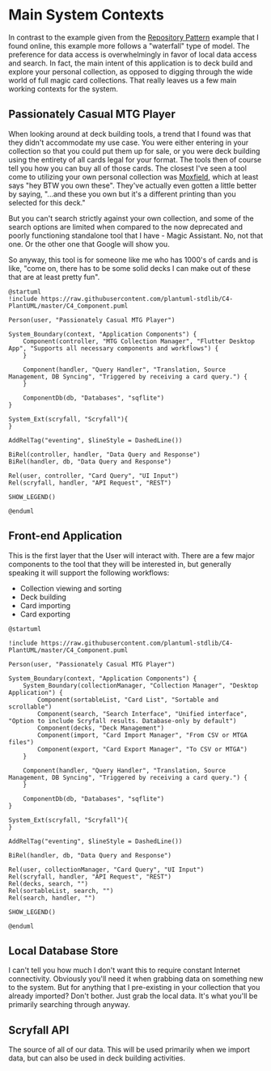 # Main System Contexts
In contrast to the example given from the [Repository Pattern](https://davidserrano.io/data-layer-in-flutter-use-the-repository-pattern-to-keep-a-local-copy-of-your-api-data) example that I found online, this example more follows a "waterfall" type of model. The preference for data access is overwhelmingly in favor of local data access and search. In fact, the main intent of this application is to deck build and explore your personal collection, as opposed to digging through the wide world of full magic card collections. That really leaves us a few main working contexts for the system.

## Passionately Casual MTG Player
When looking around at deck building tools, a trend that I found was that they didn't accommodate my use case. You were either entering in your collection so that you could put them up for sale, or you were deck building using the entirety of all cards legal for your format. The tools then of course tell you how you can buy all of those cards. The closest I've seen a tool come to utilizing your own personal collection was [Moxfield](https://moxfield.com/), which at least says "hey BTW you own these". They've actually even gotten a little better by saying, "...and these you own but it's a different printing than you selected for this deck." 

But you can't search strictly against your own collection, and some of the search options are limited when compared to the now deprecated and poorly functioning standalone tool that I have - Magic Assistant. No, not that one. Or the other one that Google will show you.

So anyway, this tool is for someone like me who has 1000's of cards and is like, "come on, there has to be some solid decks I can make out of these that are at least pretty fun".

```plantuml
@startuml
!include https://raw.githubusercontent.com/plantuml-stdlib/C4-PlantUML/master/C4_Component.puml

Person(user, "Passionately Casual MTG Player")

System_Boundary(context, "Application Components") {   
    Component(controller, "MTG Collection Manager", "Flutter Desktop App", "Supports all necessary components and workflows") {
    }  
    
    Component(handler, "Query Handler", "Translation, Source Management, DB Syncing", "Triggered by receiving a card query.") {
    } 
            
    ComponentDb(db, "Databases", "sqflite")
}

System_Ext(scryfall, "Scryfall"){
}

AddRelTag("eventing", $lineStyle = DashedLine())

BiRel(controller, handler, "Data Query and Response")
BiRel(handler, db, "Data Query and Response")

Rel(user, controller, "Card Query", "UI Input")
Rel(scryfall, handler, "API Request", "REST")

SHOW_LEGEND()

@enduml
```

## Front-end Application
This is the first layer that the User will interact with. There are a few major components to the tool that they will be interested in, but generally speaking it will support the following workflows:

* Collection viewing and sorting
* Deck building
* Card importing
* Card exporting

```plantuml
@startuml

!include https://raw.githubusercontent.com/plantuml-stdlib/C4-PlantUML/master/C4_Component.puml

Person(user, "Passionately Casual MTG Player")

System_Boundary(context, "Application Components") {   
    System_Boundary(collectionManager, "Collection Manager", "Desktop Application") {
        Component(sortableList, "Card List", "Sortable and scrollable")
        Component(search, "Search Interface", "Unified interface", "Option to include Scryfall results. Database-only by default")
        Component(decks, "Deck Management")
        Component(import, "Card Import Manager", "From CSV or MTGA files")
        Component(export, "Card Export Manager", "To CSV or MTGA")
    }
    
    Component(handler, "Query Handler", "Translation, Source Management, DB Syncing", "Triggered by receiving a card query.") {
    } 
            
    ComponentDb(db, "Databases", "sqflite")
}

System_Ext(scryfall, "Scryfall"){
}

AddRelTag("eventing", $lineStyle = DashedLine())

BiRel(handler, db, "Data Query and Response")

Rel(user, collectionManager, "Card Query", "UI Input")
Rel(scryfall, handler, "API Request", "REST")
Rel(decks, search, "")
Rel(sortableList, search, "")
Rel(search, handler, "")

SHOW_LEGEND()

@enduml
```

## Local Database Store
I can't tell you how much I don't want this to require constant Internet connectivity. Obviously you'll need it when grabbing data on something new to the system. But for anything that I pre-existing in your collection that you already imported? Don't bother. Just grab the local data. It's what you'll be primarily searching through anyway.

## Scryfall API
The source of all of our data. This will be used primarily when we import data, but can also be used in deck building activities.
